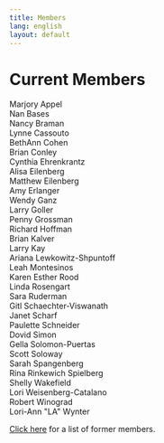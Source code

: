 ```yaml
---
title: Members
lang: english
layout: default
---
```


# Current Members

Marjory Appel  
Nan Bases  
Nancy Braman  
Lynne Cassouto    
BethAnn Cohen  
Brian Conley  
Cynthia Ehrenkrantz  
Alisa Eilenberg  
Matthew Eilenberg  
Amy Erlanger  
Wendy Ganz  
Larry Goller  
Penny Grossman  
Richard Hoffman  
Brian Kalver  
Larry Kay  
Ariana Lewkowitz-Shpuntoff  
Leah Montesinos  
Karen Esther Rood  
Linda Rosengart  
Sara Ruderman  
Gitl Schaechter-Viswanath  
Janet Scharf  
Paulette Schneider  
Dovid Simon  
Gella Solomon-Puertas  
Scott Soloway  
Sarah Spangenberg  
Rina Rinkewich Spielberg  
Shelly Wakefield  
Lori Weisenberg-Catalano  
Robert Winograd  
Lori-Ann "LA" Wynter  

[Click here](alumni.html) for a list of former members.
